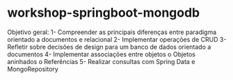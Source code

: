 # workshop-springboot-mongodb
Objetivo geral:
1- Compreender as principais diferenças entre paradigma orientado a documentos e relacional
2- Implementar operações de CRUD
3- Refletir sobre decisões de design para um banco de dados orientado a documentos
4- Implementar associações entre objetos
o Objetos aninhados
o Referências
5- Realizar consultas com Spring Data e MongoRepository
